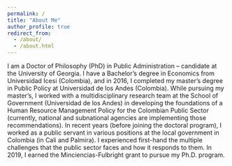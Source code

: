 ```yaml
---
permalink: /
title: "About Me"
author_profile: true
redirect_from: 
  - /about/
  - /about.html
---
```


I am a Doctor of Philosophy (PhD) in Public Administration – candidate at the University of Georgia. I have a Bachelor’s degree in Economics from Universidad Icesi (Colombia), and in 2016, I completed my master’s degree in Public Policy at Universidad de los Andes (Colombia). While pursuing my master’s, I worked with a multidisciplinary research team at the School of Government (Universidad de los Andes) in developing the foundations of a Human Resource Management Policy for the Colombian Public Sector (currently, national and subnational agencies are implementing those recommendations). In recent years (before joining the doctoral program), I worked as a public servant in various positions at the local government in Colombia (in Cali and Palmira). I experienced first-hand the multiple challenges that the public sector faces and how it responds to them. In 2019, I earned the Minciencias-Fulbright grant to pursue my Ph.D. program.


